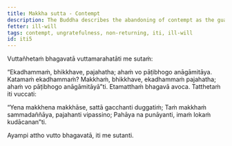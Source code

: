 ```yaml
---
title: Makkha sutta - Contempt
description: The Buddha describes the abandoning of contempt as the guarantee for non-returning.
fetter: ill-will
tags: contempt, ungratefulness, non-returning, iti, ill-will
id: iti5
---
```


Vuttañhetaṁ bhagavatā vuttamarahatāti me sutaṁ:

“Ekadhammaṁ, bhikkhave, pajahatha; ahaṁ vo pāṭibhogo anāgāmitāya. Katamaṁ ekadhammaṁ? Makkhaṁ, bhikkhave, ekadhammaṁ pajahatha; ahaṁ vo pāṭibhogo anāgāmitāyā”ti. Etamatthaṁ bhagavā avoca. Tatthetaṁ iti vuccati:

“Yena makkhena makkhāse,
sattā gacchanti duggatiṁ;
Taṁ makkhaṁ sammadaññāya,
pajahanti vipassino;
Pahāya na punāyanti,
imaṁ lokaṁ kudācanan”ti.

Ayampi attho vutto bhagavatā, iti me sutanti.
